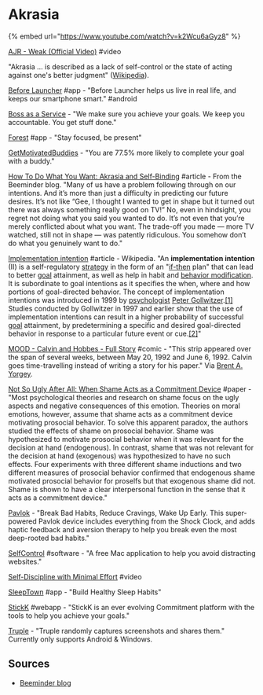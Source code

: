 # Akrasia

{% embed url="https://www.youtube.com/watch?v=k2Wcu6aGyz8" %}

[AJR - Weak \(Official Video\)](https://www.youtube.com/watch?v=txCCYBMKdB0) \#video

"Akrasia ... is described as a lack of self-control or the state of acting against one's better judgment" \([Wikipedia](https://en.wikipedia.org/wiki/Akrasia)\).

[Before Launcher](https://play.google.com/store/apps/details?id=com.beforesoft.launcher) \#app - "Before Launcher helps us live in real life, and keeps our smartphone smart." \#android

[Boss as a Service](https://bossasaservice.life/) - "We make sure you achieve your goals. We keep you accountable. You get stuff done."

[Forest](https://www.forestapp.cc/) \#app - "Stay focused, be present"

[GetMotivatedBuddies](https://www.getmotivatedbuddies.com/) - "You are 77.5% more likely to complete your goal with a buddy."

[How To Do What You Want: Akrasia and Self-Binding](https://blog.beeminder.com/akrasia/) \#article - From the Beeminder blog. "Many of us have a problem following through on our intentions. And it’s more than just a difficulty in predicting our future desires. It’s not like “Gee, I thought I wanted to get in shape but it turned out there was always something really good on TV!” No, even in hindsight, you regret not doing what you said you wanted to do. It’s not even that you’re merely conflicted about what you want. The trade-off you made — more TV watched, still not in shape — was patently ridiculous. You somehow don’t do what you genuinely want to do."

[Implementation intention](https://en.wikipedia.org/wiki/Implementation_intention) \#article - Wikipedia. "An **implementation intention** \(II\) is a self-regulatory [strategy](https://en.wikipedia.org/wiki/Strategy) in the form of an "[if-then](https://en.wikipedia.org/wiki/Indicative_conditional) plan" that can lead to better [goal](https://en.wikipedia.org/wiki/Goal) attainment, as well as help in habit and [behavior modification](https://en.wikipedia.org/wiki/Behavior_modification). It is subordinate to goal intentions as it specifies the when, where and how portions of goal-directed behavior. The concept of implementation intentions was introduced in 1999 by [psychologist](https://en.wikipedia.org/wiki/Psychologist) [Peter Gollwitzer](https://en.wikipedia.org/wiki/Peter_Gollwitzer).[\[1\]](https://en.wikipedia.org/wiki/Implementation_intention#cite_note-1) Studies conducted by Gollwitzer in 1997 and earlier show that the use of implementation intentions can result in a higher probability of successful [goal](https://en.wikipedia.org/wiki/Goal) attainment, by predetermining a specific and desired goal-directed behavior in response to a particular future event or cue.[\[2\]](https://en.wikipedia.org/wiki/Implementation_intention#cite_note-2)"

[MOOD - Calvin and Hobbes - Full Story](http://web.mit.edu/manoli/mood/www/calvin-full.html) \#comic - "This strip appeared over the span of several weeks, between May 20, 1992 and June 6, 1992. Calvin goes time-travelling instead of writing a story for his paper." Via [Brent A. Yorgey](http://ozark.hendrix.edu/~yorgey/).

[Not So Ugly After All: When Shame Acts as a Commitment Device](https://www.researchgate.net/publication/23274172_Not_So_Ugly_After_All_When_Shame_Acts_as_a_Commitment_Device) \#paper - "Most psychological theories and research on shame focus on the ugly aspects and negative consequences of this emotion. Theories on moral emotions, however, assume that shame acts as a commitment device motivating prosocial behavior. To solve this apparent paradox, the authors studied the effects of shame on prosocial behavior. Shame was hypothesized to motivate prosocial behavior when it was relevant for the decision at hand \(endogenous\). In contrast, shame that was not relevant for the decision at hand \(exogenous\) was hypothesized to have no such effects. Four experiments with three different shame inductions and two different measures of prosocial behavior confirmed that endogenous shame motivated prosocial behavior for proselfs but that exogenous shame did not. Shame is shown to have a clear interpersonal function in the sense that it acts as a commitment device."

[Pavlok](https://pavlok.com/) - "Break Bad Habits, Reduce Cravings, Wake Up Early. This super-powered Pavlok device includes everything from the Shock Clock, and adds haptic feedback and aversion therapy to help you break even the most deep-rooted bad habits."

[SelfControl](https://selfcontrolapp.com/) \#software - "A free Mac application to help you avoid distracting websites."

[Self-Discipline with Minimal Effort](https://www.youtube.com/watch?v=mU2b2kHeEec) \#video

[SleepTown](https://sleeptown.seekrtech.com/) \#app - "Build Healthy Sleep Habits"

[StickK](http://www.stickk.com/) \#webapp - "StickK is an ever evolving Commitment platform with the tools to help you achieve your goals."

[Truple](https://truple.io/) - "Truple randomly captures screenshots and shares them." Currently only supports Android & Windows.

## Sources

* [Beeminder blog](https://blog.beeminder.com/)

